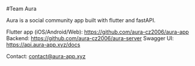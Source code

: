 #Team Aura

Aura is a social community app built with flutter and fastAPI.

Flutter app (iOS/Android/Web): https://github.com/aura-cz2006/aura-app
Backend: https://github.com/aura-cz2006/aura-server
Swagger UI: https://api.aura-app.xyz/docs

Contact: contact@aura-app.xyz
